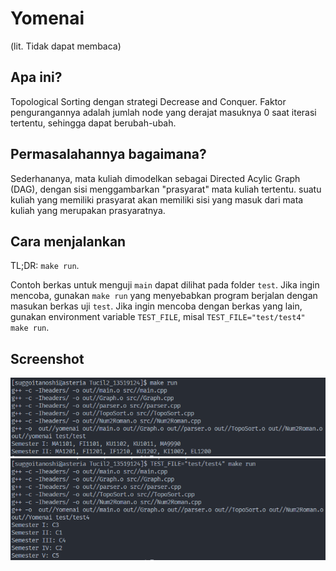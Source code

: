 # Yomenai
(lit. Tidak dapat membaca)

## Apa ini?
Topological Sorting dengan strategi Decrease and Conquer.
Faktor pengurangannya adalah jumlah node yang derajat masuknya 0 saat iterasi 
tertentu, sehingga dapat berubah-ubah.

## Permasalahannya bagaimana?
Sederhananya, mata kuliah dimodelkan sebagai Directed Acylic Graph (DAG),
dengan sisi menggambarkan "prasyarat" mata kuliah tertentu. suatu kuliah yang
memiliki prasyarat akan memiliki sisi yang masuk dari mata kuliah yang
merupakan prasyaratnya.

## Cara menjalankan
TL;DR: `make run`.

Contoh berkas untuk menguji `main` dapat dilihat pada folder `test`.
Jika ingin mencoba, gunakan `make run` yang menyebabkan program berjalan dengan
masukan berkas uji `test`. Jika ingin mencoba dengan berkas yang lain, gunakan
environment variable `TEST_FILE`, misal `TEST_FILE="test/test4" make run`.

## Screenshot
![tanpa environment variable TEST_FILE](imgs/1.png)
![dengan environment variable TEST_FILE](imgs/2.png)